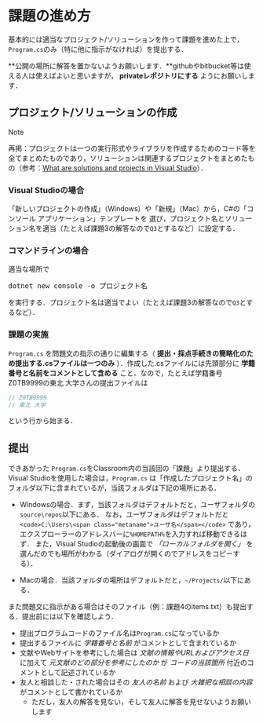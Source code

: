 # 課題の進め方

基本的には適当なプロジェクト/ソリューションを作って課題を進めた上で，`Program.cs`のみ（特に他に指示がなければ）を提出する．

**公開の場所に解答を置かないようお願いします．**githubやbitbucket等は使える人は使えばよいと思いますが， **privateレポジトリにする** ようにお願いします．

## プロジェクト/ソリューションの作成

> [!NOTE]
> 再掲：プロジェクトは一つの実行形式やライブラリを作成するためのコード等を全てまとめたものであり，ソリューションは関連するプロジェクトをまとめたもの（参考：[What are solutions and projects in Visual Studio](https://docs.microsoft.com/en-us/visualstudio/ide/solutions-and-projects-in-visual-studio?view=vs-2022>)）．

### Visual Studioの場合

「新しいプロジェクトの作成」（Windows）や「新規」（Mac）から，C#の「コンソール アプリケーション」テンプレートを
選び，プロジェクト名とソリューション名を適当（たとえば課題3の解答なので`Q3`とするなど）に設定する．

### コマンドラインの場合

適当な場所で

<pre>dotnet new console -o <span class="metaname">プロジェクト名</span></pre>

を実行する．プロジェクト名は適当でよい（たとえば課題3の解答なので`Q3`とするなど）．

### 課題の実施

`Program.cs` を問題文の指示の通りに編集する（ **提出・採点手続きの簡略化のため提出する.csファイルは一つのみ** ）．作成した.csファイルには先頭部分に **学籍番号と名前をコメントとして含める** こと．なので，たとえば学籍番号Z0TB9999の東北 大学さんの提出ファイルは

```cs
// Z0TB9999
// 東北 大学
```

という行から始まる． 

## 提出

できあがった `Program.cs`をClassroom内の当該回の「課題」より提出する．Visual Studioを使用した場合は，`Program.cs` は「作成したプロジェクト名」のフォルダ以下に含まれているが，当該フォルダは下記の場所にある．

* Windowsの場合．まず，当該フォルダはデフォルトだと，ユーザフォルダの`source\repos`以下にある．
  なお，ユーザフォルダはデフォルトだと `<code>C:\Users\<span class="metaname">ユーザ名</span></code>` であり，
  エクスプローラーのアドレスバーに`%HOMEPATH%`を入力すれば移動できるはず．
  また，Visual Studioの起動後の画面で *「ローカルフォルダを開く」* を選んだのでも場所がわかる（ダイアログが開くのでアドレスをコピーする）．

* Macの場合．当該フォルダの場所はデフォルトだと，`~/Projects/`以下にある．  

また問題文に指示がある場合はそのファイル（例：課題4のitems.txt）も提出する．提出前には以下を確認しよう．

* 提出プログラムコードのファイル名は`Program.cs`になっているか
* 提出するファイルに *学籍番号と名前* がコメントとして含まれているか
* 文献やWebサイトを参考にした場合は *文献の情報やURLおよびアクセス日* に加えて *元文献のどの部分を参考にしたのか* が *コードの当該箇所* 付近のコメントとして記述されているか
* 友人と相談した・された場合はその *友人の名前* および *大雑把な相談の内容* がコメントとして書かれているか
  * ただし，友人の解答を見ない，そして友人に解答を見せないようお願いします
